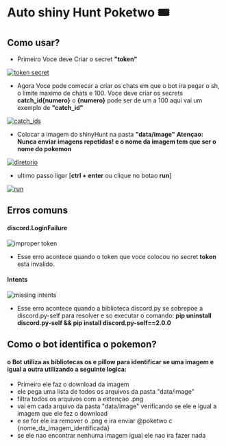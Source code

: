 # Auto shiny Hunt Poketwo 🎟
## Como usar?
- Primeiro Voce deve Criar o secret **"token"**
  
[![token secret](https://media.discordapp.net/attachments/1128720966575464488/1157394734155825222/Screenshot_28.png?ex=65187357&is=651721d7&hm=6cceb52023bb3448cef0a850f95a7d4cfed7b981ef434c499d02f5f9d55dcd14&= "token secret")](https://media.discordapp.net/attachments/1128720966575464488/1157394734155825222/Screenshot_28.png?ex=65187357&is=651721d7&hm=6cceb52023bb3448cef0a850f95a7d4cfed7b981ef434c499d02f5f9d55dcd14&= "token secret")


- Agora Voce pode comecar a criar os chats em que o bot ira pegar o sh, o limite maximo de chats e 100. Voce deve criar os secrets **catch_id{numero}** o **{numero}** pode ser de um a 100 aqui vai um exemplo de **"catch_id"**
  
[![catch_ids](https://media.discordapp.net/attachments/1128720966575464488/1157395931226964151/Screenshot_29.png?ex=65187475&is=651722f5&hm=cf5c36a21ac404abbebaf6956d8f543a6df0dd5740eedb5eb2b6ca1a7be2b48b&= "catch_ids")](https://media.discordapp.net/attachments/1128720966575464488/1157395931226964151/Screenshot_29.png?ex=65187475&is=651722f5&hm=cf5c36a21ac404abbebaf6956d8f543a6df0dd5740eedb5eb2b6ca1a7be2b48b&=// "catch_ids")


- Colocar a imagem do shinyHunt na pasta **"data/image"** 
**Atençao: Nunca enviar imagens repetidas! e o nome da imagem tem que ser o nome do pokemon**

[![diretorio](https://media.discordapp.net/attachments/1128720966575464488/1157398116891373608/Screenshot_31.png?ex=6518767e&is=651724fe&hm=f69247b02a3de32e10be178f2f8b2e80855ab46fc9ff7a4074249568cd264d44&= "diretorio")](https://media.discordapp.net/attachments/1128720966575464488/1157398116891373608/Screenshot_31.png?ex=6518767e&is=651724fe&hm=f69247b02a3de32e10be178f2f8b2e80855ab46fc9ff7a4074249568cd264d44&= "diretorio")


- ultimo passo ligar [**ctrl + enter** ou clique no botao **run**]

[![run](https://media.discordapp.net/attachments/1128720966575464488/1157396500146556958/Screenshot_30.png?ex=651874fd&is=6517237d&hm=42ab2e29b4b4fbc31b0c00acd313aeebd83bbba0fb88d479769f8c70969bd472&= "run")](https://media.discordapp.net/attachments/1128720966575464488/1157396500146556958/Screenshot_30.png?ex=651874fd&is=6517237d&hm=42ab2e29b4b4fbc31b0c00acd313aeebd83bbba0fb88d479769f8c70969bd472&= "run")

## Erros comuns
#### discord.LoginFailure

![improper token](https://media.discordapp.net/attachments/1128720966575464488/1157403387571216384/Screenshot_32.png?ex=65187b67&is=651729e7&hm=bdebd0250553c806c2dcadc566b6d43feb8546c6edd143e33a00aa42b64ea44a&= "improper token")

- Esse erro acontece quando o token que voce colocou no secret **token** esta invalido.


#### Intents

![missing intents](https://media.discordapp.net/attachments/1128720966575464488/1157462172851507271/Screenshot_35.png?ex=6518b226&is=651760a6&hm=ba6d37febb6a8754c246bd8bb030f16ddaa509d462e0ba6264ff4e25a96acc69&= "missing intents")

- Esse erro acontece quando a biblioteca discord.py se sobrepoe a discord.py-self para resolver e so executar o comando: **pip uninstall discord.py-self && pip install discord.py-self==2.0.0**


## Como o bot identifica o pokemon?
#### o Bot utiliza as bibliotecas os e pillow para identificar se uma imagem e igual a outra utilizando a seguinte logica:
- Primeiro ele faz o download da imagem
- ele pega uma lista de todos os arquivos da pasta "data/image"
- filtra todos os arquivos com a extençao .png
- vai em cada arquivo da pasta "data/image" verificando se ele e igual a imagem que ele fez o download
- e se for ele ira remover o .png e ira enviar @poketwo c {nome_da_imagem_identificada}
- se ele nao encontrar nenhuma imagem igual ele nao ira fazer nada
